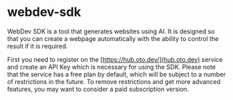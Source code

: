 # webdev-sdk

WebDev SDK is a tool that generates websites using AI. It is designed so that you can create a webpage automatically with the ability to control the result if it is required.

First you need to register on the [https://hub.oto.dev/](hub.oto.dev) service and create an API Key which is necessary for using the SDK. Please note that the service has a free plan by default, which will be subject to a number of restrictions in the future. To remove restrictions and get more advanced features, you may want to consider a paid subscription version.


